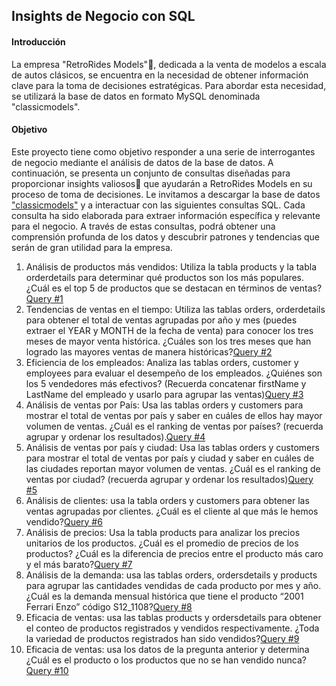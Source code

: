 ## Insights de Negocio con SQL

#### Introducción

La empresa "RetroRides Models"🚗, dedicada a la venta de modelos a escala de autos clásicos, se encuentra en la necesidad de obtener información clave para la toma de decisiones estratégicas. Para abordar esta necesidad, se utilizará la base de datos en formato MySQL denominada "classicmodels".

#### Objetivo

Este proyecto tiene como objetivo responder a una serie de interrogantes de negocio mediante el análisis de datos de la base de datos. A continuación, se presenta un conjunto de consultas diseñadas para proporcionar insights valiosos🎯 que ayudarán a RetroRides Models en su proceso de toma de decisiones. Le invitamos a descargar la base de datos ["classicmodels"](classicmodels.sql) y a interactuar con las siguientes consultas SQL. Cada consulta ha sido elaborada para extraer información específica y relevante para el negocio. A través de estas consultas, podrá obtener una comprensión profunda de los datos y descubrir patrones y tendencias que serán de gran utilidad para la empresa.

1.	Análisis de productos más vendidos: Utiliza la tabla products y la tabla orderdetails para determinar qué productos son los más populares. ¿Cuál es el top 5 de productos que se destacan en términos de ventas?[Query #1](Query%201.sql)
2.	Tendencias de ventas en el tiempo: Utiliza las tablas orders, orderdetails para obtener el total de ventas agrupadas por año y mes (puedes extraer el YEAR y MONTH de la fecha de venta) para conocer los tres meses de mayor venta histórica. ¿Cuáles son los tres meses que han logrado las mayores ventas de manera históricas?[Query #2](Query%202.sql)
3.	Eficiencia de los empleados: Analiza las tablas orders, customer y employees para evaluar el desempeño de los empleados. ¿Quiénes son los 5 vendedores más efectivos? (Recuerda concatenar firstName y LastName del empleado y usarlo para agrupar las ventas)[Query #3](Query%203.sql)
4.	Análisis de ventas por País: Usa las tablas orders y customers para mostrar el total de ventas por país y saber en cuáles de ellos hay mayor volumen de ventas. ¿Cuál es el ranking de ventas por países? (recuerda agrupar y ordenar los resultados).[Query #4](Query%204.sql)
5.	Análisis de ventas por país y ciudad: Usa las tablas orders y customers para mostrar el total de ventas por país y ciudad y saber en cuáles de las ciudades reportan mayor volumen de ventas. ¿Cuál es el ranking de ventas por ciudad? (recuerda agrupar y ordenar los resultados)[Query #5](Query%205.sql)
6.	Análisis de clientes: usa la tabla orders y customers para obtener las ventas agrupadas por clientes. ¿Cuál es el cliente al que más le hemos vendido?[Query #6](Query%206.sql)
7.	Análisis de precios: Usa la tabla products para analizar los precios unitarios de los productos. ¿Cuál es el promedio de precios de los productos? ¿Cuál es la diferencia de precios entre el producto más caro y el más barato?[Query #7](Query%207.sql)
8.	Análisis de la demanda: usa las tablas orders, ordersdetails y products para agrupar las cantidades vendidas de cada producto por mes y año. ¿Cuál es la demanda mensual histórica que tiene el producto “2001 Ferrari Enzo” código S12_1108?[Query #8](Query%208.sql)
9.	Eficacia de ventas: usa las tablas products y ordersdetails para obtener el conteo de productos registrados y vendidos respectivamente. ¿Toda la variedad de productos registrados han sido vendidos?[Query #9](Query%209.sql)
10.	Eficacia de ventas: usa los datos de la pregunta anterior y determina ¿Cuál es el producto o los productos que no se han vendido nunca?[Query #10](Query%2010.sql)
